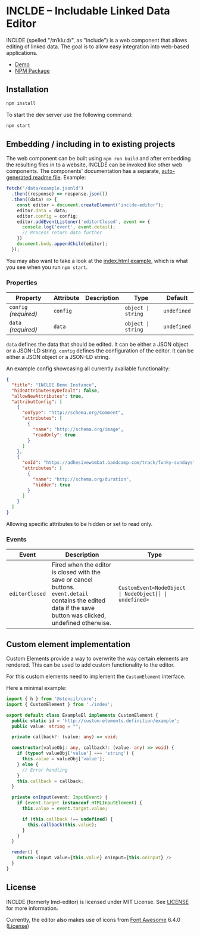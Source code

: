 # INCLDE – Includable Linked Data Editor

INCLDE (spelled "/ɪnˈkluːd/", as "include") is a web component that allows editing of linked data. The goal is to allow easy integration into web-based applications.

- [Demo](https://kit-data-manager.github.io/INCLDE/)
- [NPM Package](https://www.npmjs.com/package/@kit-data-manager/inclde)

## Installation

```bash
npm install
```

To start the dev server use the following command:
```bash
npm start
```

## Embedding / including in to existing projects

The web component can be built using `npm run build` and after embedding the resulting files in to a website, INCLDE can be invoked like other web components. The components' documentation has a separate, [auto-generated readme file](./src/components/inclde-editor/readme.md). Example:

```javascript
fetch("/data/example.jsonld")
  .then((response) => response.json())
  .then((data) => {
    const editor = document.createElement("inclde-editor");
    editor.data = data;
    editor.config = config;
    editor.addEventListener('editorClosed', event => {
      console.log('event', event.detail);
      // Process return data further
    })
    document.body.appendChild(editor);
  });
```

You may also want to take a look at the [index.html example](./src/index.html), which is what you see when you run `npm start`.

### Properties

| Property              | Attribute | Description | Type               | Default     |
| --------------------- | --------- | ----------- | ------------------ | ----------- |
| `config` _(required)_ | `config`  |             | `object \| string` | `undefined` |
| `data` _(required)_   | `data`    |             | `object \| string` | `undefined` |

`data` defines the data that should be edited. It can be either a JSON object or a JSON-LD string.
`config` defines the configuration of the editor. It can be either a JSON object or a JSON-LD string.

An example config showcasing all currently available functionality:
```JSON
{
  "title": "INCLDE Demo Instance",
  "hideAttributesByDefault": false,
  "allowNewAttributes": true,
  "attributConfig": [
    {
      "onType": "http://schema.org/Comment",
      "attributes": [
        {
          "name": "http://schema.org/image",
          "readOnly": true
        }
      ]
    },
    {
      "onId": "https://adhesivewombat.bandcamp.com/track/funky-sundays",
      "attributes": [
        {
          "name": "http://schema.org/duration",
          "hidden": true
        }
      ]
    }
  ]
}
```
Allowing specific attributes to be hidden or set to read only.

### Events

| Event          | Description                                                                                                                                                                  | Type                                                   |
| -------------- | ---------------------------------------------------------------------------------------------------------------------------------------------------------------------------- | ------------------------------------------------------ |
| `editorClosed` | Fired when the editor is closed with the save or cancel buttons. `event.detail` contains the edited data if the save button was clicked, undefined otherwise.                | `CustomEvent<NodeObject \| NodeObject[] \| undefined>` |

## Custom element implementation

Custom Elements provide a way to overwrite the way certain elements are rendered. This can be used to add custom functionality to the editor.

For this custom elements need to implement the `CustomElement` interface.

Here a minimal example:

```typescript	
import { h } from '@stencil/core';
import { CustomElement } from './index';

export default class ExampleEl implements CustomElement {
  public static id = 'http://custom-elements.definition/example';
  public value: string = "";

  private callback?: (value: any) => void;

  constructor(valueObj: any, callback?: (value: any) => void) {
    if (typeof valueObj['value'] === 'string') {
      this.value = valueObj['value'];
    } else {
      // Error handling
    }
    this.callback = callback;
  }

  private onInput(event: InputEvent) {
    if (event.target instanceof HTMLInputElement) {
      this.value = event.target.value;

      if (this.callback !== undefined) {
        this.callback(this.value);
      }
    }
  }

  render() {
    return <input value={this.value} onInput={this.onInput} />
  }
}
```

## License

INCLDE (formerly lmd-editor) is licensed under MIT License. See [LICENSE](LICENSE) for more information.

Currently, the editor also makes use of icons from [Font Awesome](https://fontawesome.com) 6.4.0 ([License](https://fontawesome.com/license/free))

